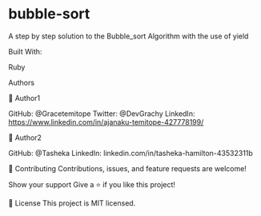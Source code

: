# bubble-sort

A step by step solution to the Bubble_sort Algorithm with the use of yield

Built With:

Ruby

Authors

👤 Author1

GitHub: @Gracetemitope Twitter: @DevGrachy LinkedIn: https://www.linkedin.com/in/ajanaku-temitope-427778199/

👤 Author2

GitHub: @Tasheka  LinkedIn: linkedin.com/in/tasheka-hamilton-43532311b
 
🤝 Contributing Contributions, issues, and feature requests are welcome!

Show your support Give a ⭐️ if you like this project!

📝 License This project is MIT licensed.
